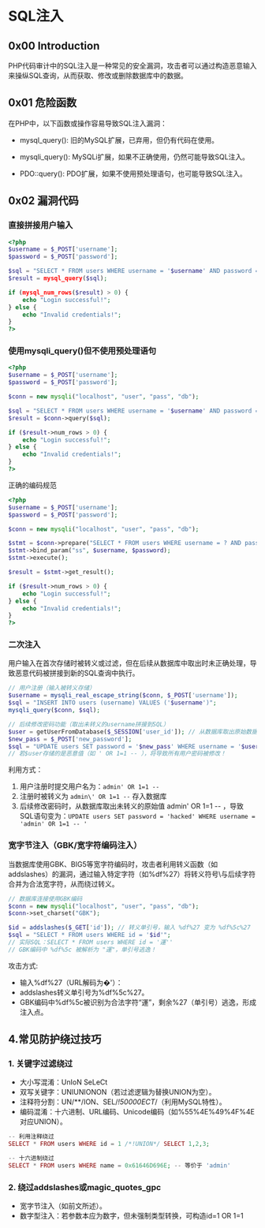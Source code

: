 # SQL注入

## 0x00 Introduction
PHP代码审计中的SQL注入是一种常见的安全漏洞，攻击者可以通过构造恶意输入来操纵SQL查询，从而获取、修改或删除数据库中的数据。

## 0x01 危险函数

在PHP中，以下函数或操作容易导致SQL注入漏洞：

- mysql_query(): 旧的MySQL扩展，已弃用，但仍有代码在使用。

- mysqli_query(): MySQLi扩展，如果不正确使用，仍然可能导致SQL注入。

- PDO::query(): PDO扩展，如果不使用预处理语句，也可能导致SQL注入。

## 0x02 漏洞代码

### 直接拼接用户输入
```php
<?php
$username = $_POST['username'];
$password = $_POST['password'];

$sql = "SELECT * FROM users WHERE username = '$username' AND password = '$password'";
$result = mysql_query($sql);

if (mysql_num_rows($result) > 0) {
    echo "Login successful!";
} else {
    echo "Invalid credentials!";
}
?>
```
### 使用mysqli_query()但不使用预处理语句

```php
<?php
$username = $_POST['username'];
$password = $_POST['password'];

$conn = new mysqli("localhost", "user", "pass", "db");

$sql = "SELECT * FROM users WHERE username = '$username' AND password = '$password'";
$result = $conn->query($sql);

if ($result->num_rows > 0) {
    echo "Login successful!";
} else {
    echo "Invalid credentials!";
}
?>
```

正确的编码规范

```php
<?php
$username = $_POST['username'];
$password = $_POST['password'];

$conn = new mysqli("localhost", "user", "pass", "db");

$stmt = $conn->prepare("SELECT * FROM users WHERE username = ? AND password = ?");
$stmt->bind_param("ss", $username, $password);
$stmt->execute();

$result = $stmt->get_result();

if ($result->num_rows > 0) {
    echo "Login successful!";
} else {
    echo "Invalid credentials!";
}
?>
```

### 二次注入
用户输入在首次存储时被转义或过滤，但在后续从数据库中取出时未正确处理，导致恶意代码被拼接到新的SQL查询中执行。
```php
// 用户注册（输入被转义存储）
$username = mysqli_real_escape_string($conn, $_POST['username']);
$sql = "INSERT INTO users (username) VALUES ('$username')";
mysqli_query($conn, $sql);

// 后续修改密码功能（取出未转义的username拼接到SQL）
$user = getUserFromDatabase($_SESSION['user_id']); // 从数据库取出原始数据
$new_pass = $_POST['new_password'];
$sql = "UPDATE users SET password = '$new_pass' WHERE username = '$user'"; 
// 若$user存储的是恶意值（如 ' OR 1=1 -- ），将导致所有用户密码被修改！
```
利用方式：

1. 用户注册时提交用户名为：`admin' OR 1=1 --`
2. 注册时被转义为 `admin\' OR 1=1 --` 存入数据库
3. 后续修改密码时，从数据库取出未转义的原始值 admin' OR 1=1 -- ，导致SQL语句变为：`UPDATE users SET password = 'hacked' WHERE username = 'admin' OR 1=1 -- '`

### 宽字节注入（GBK/宽字符编码注入）

当数据库使用GBK、BIG5等宽字符编码时，攻击者利用转义函数（如addslashes）的漏洞，通过输入特定字符（如%df%27）将转义符号\与后续字符合并为合法宽字符，从而绕过转义。

```php
// 数据库连接使用GBK编码
$conn = new mysqli("localhost", "user", "pass", "db");
$conn->set_charset("GBK");

$id = addslashes($_GET['id']); // 转义单引号，输入 %df%27 变为 %df%5c%27
$sql = "SELECT * FROM users WHERE id = '$id'";
// 实际SQL：SELECT * FROM users WHERE id = '運''
// GBK编码中 %df%5c 被解析为 "運"，单引号逃逸！
```
攻击方式:
- 输入%df%27（URL解码为�'）：
- addslashes转义单引号为%df%5c%27。
- GBK编码中%df%5c被识别为合法字符“運”，剩余%27（单引号）逃逸，形成注入点。

## 4.常见防护绕过技巧

### 1. 关键字过滤绕过

- 大小写混淆：UnIoN SeLeCt
- 双写关键字：UNIUNIONON（若过滤逻辑为替换UNION为空）。
- 注释符分割：UN/**/ION、SEL/*!50000ECT*/（利用MySQL特性）。
- 编码混淆：十六进制、URL编码、Unicode编码（如%55%4E%49%4F%4E对应UNION）。

```php
-- 利用注释绕过
SELECT * FROM users WHERE id = 1 /*!UNION*/ SELECT 1,2,3;

-- 十六进制绕过
SELECT * FROM users WHERE name = 0x61646D696E; -- 等价于 'admin'
```
### 2. 绕过addslashes或magic_quotes_gpc

- 宽字节注入（如前文所述）。
- 数字型注入：若参数本应为数字，但未强制类型转换，可构造id=1 OR 1=1

